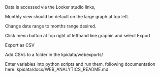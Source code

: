 Data is accessed via the Looker studio links, 

Monthly view should be default on the large graph at top left. 

Change date range to months range desired. 

Click menu button at top right of lefthand line graphic and select Export

Export as CSV

Add CSVs to a folder in the kpidata/webexports/ 

Enter variables into python scripts and run them, following documentation here: kpidata/docs/WEB_ANALYTICS_README.md 

